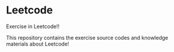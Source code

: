 # Leetcode
Exercise in Leetcode!!

This repository contains the exercise source codes and knowledge materials about Leetcode!
